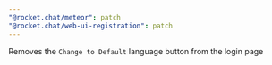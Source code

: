 ```yaml
---
"@rocket.chat/meteor": patch
"@rocket.chat/web-ui-registration": patch
---
```


Removes the `Change to Default` language button from the login page
